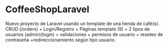 # CoffeeShopLaravel
Nuevo proyecto de Laravel usando un template de una tienda de café(s). CRUD (/orders) + Login/Registro + Páginas template (9) + 2 tipos de usuarios (admin)(login) + validaciones + permisos de usuario + reseteo de contraseña +redireccionamiento según tipo usuario.


